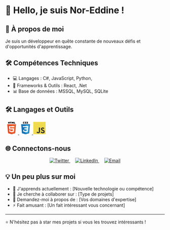 # 👋 Hello, je suis Nor-Eddine !

## 🚀 À propos de moi
Je suis un développeur en quête constante de nouveaux défis et d'opportunités d'apprentissage. 

## 🛠️ Compétences Techniques
- 💻 Langages : C#, JavaScript, Python, 
- 🧰 Frameworks & Outils : React, .Net
- 📊 Base de données : MSSQL, MySQL, SQLite


## 🛠️ Langages et Outils

<p align="left">
  <a href="https://www.w3.org/html/" target="_blank">
    <img src="https://raw.githubusercontent.com/devicons/devicon/master/icons/html5/html5-original-wordmark.svg" alt="html5" width="40" height="40"/>
  </a>
  <a href="https://www.w3schools.com/css/" target="_blank">
    <img src="https://raw.githubusercontent.com/devicons/devicon/master/icons/css3/css3-original-wordmark.svg" alt="css3" width="40" height="40"/>
  </a>
  <a href="https://developer.mozilla.org/en-US/docs/Web/JavaScript" target="_blank">
    <img src="https://raw.githubusercontent.com/devicons/devicon/master/icons/javascript/javascript-original.svg" alt="javascript" width="40" height="40"/>
  </a>
  <!-- Ajoutez d'autres icônes pour vos langages et outils préférés -->
</p>

## 🌐 Connectons-nous

<p align="center">
  <a href="votre-lien-twitter" target="_blank">
    <img src="https://img.shields.io/badge/Twitter-1DA1F2?style=for-the-badge&logo=twitter&logoColor=white" alt="Twitter" />
  </a>
  &nbsp;&nbsp;&nbsp;
  <a href="votre-lien-linkedin" target="_blank">
    <img src="https://img.shields.io/badge/LinkedIn-0077B5?style=for-the-badge&logo=linkedin&logoColor=white" alt="LinkedIn" />
  </a>
  &nbsp;&nbsp;&nbsp;
  <a href="mailto:votre-email@example.com">
    <img src="https://img.shields.io/badge/Email-D14836?style=for-the-badge&logo=gmail&logoColor=white" alt="Email" />
  </a>
</p>


## 💡 Un peu plus sur moi
- 🌱 J'apprends actuellement : [Nouvelle technologie ou compétence]
- 👯 Je cherche à collaborer sur : [Type de projets]
- 💬 Demandez-moi à propos de : [Vos domaines d'expertise]
- ⚡ Fait amusant : [Un fait intéressant vous concernant]

---

⭐️ N'hésitez pas à star mes projets si vous les trouvez intéressants !
